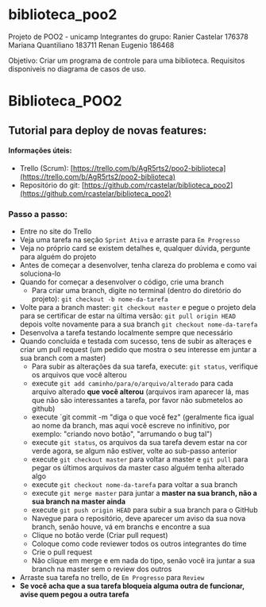 # biblioteca_poo2
Projeto de POO2 - unicamp
Integrantes do grupo:
  Ranier Castelar 176378
  Mariana Quantiliano 183711
  Renan Eugenio 186468
  
 Objetivo: Criar um programa de controle para uma biblioteca. Requisitos disponiveis no diagrama de casos de uso.
 
 
 # Biblioteca_POO2

## Tutorial para deploy de novas features:

#### Informações úteis:
* Trello (Scrum): [https://trello.com/b/AgR5rts2/poo2-biblioteca](https://trello.com/b/AgR5rts2/poo2-biblioteca)
* Repositório do git: [https://github.com/rcastelar/biblioteca_poo2](https://github.com/rcastelar/biblioteca_poo2)

### Passo a passo:
- Entre no site do Trello
- Veja uma tarefa na seção `Sprint Ativa` e arraste para `Em Progresso`
- Veja no próprio card se existem detalhes e, qualquer dúvida, pergunte para alguém do projeto
- Antes de começar a desenvolver, tenha clareza do problema e como vai soluciona-lo
- Quando for começar a desenvolver o código, crie uma branch
  - Para criar uma branch, digite no terminal (dentro do diretório do projeto): `git checkout -b nome-da-tarefa`
- Volte para a branch master: `git checkout master` e pegue o projeto dela para se certificar de estar na última versão: `git pull origin HEAD` depois volte novamente para a sua branch `git checkout nome-da-tarefa`
- Desenvolva a tarefa testando localmente sempre que necessário
- Quando concluída e testada com sucesso, tens de subir as alteraçes e criar um pull request (um pedido que mostra o seu interesse em juntar a sua branch com a master)
  - Para subir as alterações da sua tarefa, execute: `git status`, verifique os arquivos que você alterou
  - execute `git add caminho/para/o/arquivo/alterado` para cada arquivo alterado **que você alterou** (arquivos iram aparecer lá, mas que não são interessantes a tarefa, por favor não submetelos ao github)
  - execute `git commit -m "diga o que você fez" (geralmente fica igual ao nome da branch, mas aqui você escreve no infinitivo, por exemplo: "criando novo botão", "arrumando o bug tal")
  - execute `git status`, os arquivos da sua tarefa devem estar na cor verde agora, se algum não estiver, volte ao sub-passo anterior
  - execute `git checkout master` para voltar a master e `git pull` para pegar os últimos arquivos da master caso alguém tenha alterado algo
  - execute `git checkout nome-da-tarefa` para voltar a sua branch
  - execute `git merge master` para juntar a **master na sua branch, não a sua branch na master ainda**
  - execute `git push origin HEAD` para subir a sua branch para o GitHub
  - Navegue para o repositório, deve aparecer um aviso da sua nova branch, senão houve, vá em branchs e encontre a sua
  - Clique no botão verde (Criar pull request)
  - Coloque como code reviewer todos os outros integrantes do time
  - Crie o pull request
  - Não clique em merge e em nada do tipo, senão você ira juntar a sua branch na master sem o review dos outros
- Arraste sua tarefa no trello, de `Em Progresso` para `Review`
- **Se você acha que a sua tarefa bloqueia alguma outra de funcionar, avise quem pegou a outra tarefa**
